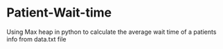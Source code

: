 # Patient-Wait-time
Using Max heap in python to calculate the average wait time of a patients info from data.txt file
